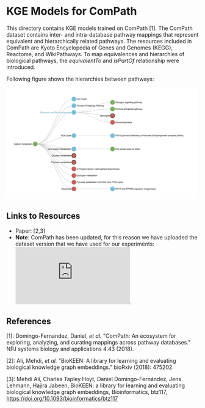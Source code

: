# KGE Models for ComPath

This directory contains KGE models trained on ComPath [1]. The ComPath dataset contains inter- and intra-database pathway mappings
that represent equivalent and hierarchically related pathways. The resources included
in ComPath are Kyoto Encyclopedia of Genes and Genomes (KEGG),
Reactome, and WikiPathways. To map equivalences and hierarchies of
biological pathways, the *equivalentTo* and *isPartOf* relationship were introduced.

Following figure shows the hierarchies between pathways:

![Hierachies of pathways](https://github.com/SmartDataAnalytics/KEEN-Model-Zoo/blob/master/bioinformatics/ComPath/figures/compath_example.png)

## Links to Resources

* Paper: [2,3]
* **Note**: ComPath has been updated, for this reason we have uploaded the dataset version that we have used for
 our experiments: ![dataset](https://github.com/SmartDataAnalytics/KEEN-Model-Zoo/blob/master/bioinformatics/ComPath/compath.keen.tsv).






## References
[1]: Domingo-Fernandez, Daniel, *et al.* "ComPath: An ecosystem for exploring, analyzing, and curating mappings across
 pathway databases." NPJ systems biology and applications 4.43 (2018).

[2]: Ali, Mehdi, *et al.* "BioKEEN: A library for learning and evaluating biological knowledge graph embeddings." bioRxiv (2018): 475202.

[3]: Mehdi Ali, Charles Tapley Hoyt, Daniel Domingo-Fernández, Jens Lehmann, Hajira Jabeen, BioKEEN: a library for 
learning and evaluating biological knowledge graph embeddings, Bioinformatics,
 btz117, https://doi.org/10.1093/bioinformatics/btz117
